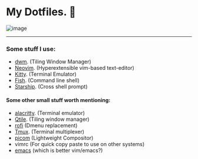 
# My Dotfiles. 🖤

<!-- ![Imgur](https://i.imgur.com/u9NYdqJ.png) -->

![image](https://user-images.githubusercontent.com/77913442/136956905-9b0138e9-25b9-409b-881b-a211de63b226.png)

<!-- ![imgur](https://i.imgur.com/nHIZJfv.png) -->
___

### Some stuff I use:
* [dwm](https://dwm.suckless.org). (Tiling Window Manager)
* [Neovim](https://neovim.io/). (Hyperextensible vim-based text-editor)
* [Kitty](https://sw.kovidgoyal.net/kitty/). (Terminal Emulator)
* [Fish](https://fishshell.com/). (Command line shell)
* [Starship](https://starship.rs/). (Cross shell prompt)

#### Some other small stuff worth mentioning: 
* [alacritty](https://github.com/alacritty/alacritty). (Terminal emulator)
* [Qtile](http://www.qtile.org/). (Tiling window manager)
* [rofi](https://github.com/davatorium/rofi) (Dmenu replacement)
* [Tmux](https://github.com/tmux/tmux/wiki). (Terminal multiplexer)
* [picom](https://github.com/jonaburg/picom) (Lightweight Compositor)
* vimrc (For quick copy paste to use on other systems)
* [emacs](https://github.com/hlissner/doom-emacs) (which is better vim/emacs?)

